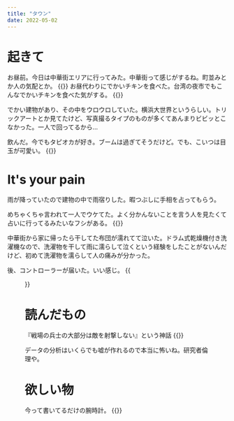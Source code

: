 ```yaml
---
title: "タウン"
date: 2022-05-02
---
```



# 起きて
お昼前。今日は中華街エリアに行ってみた。中華街って感じがするね。町並みとか人の気配とか。
{{<tweet user="dango_bot" id="1521109092252909575">}}
お昼代わりにでかいチキンを食べた。台湾の夜市でもこんなでかいチキンを食べた気がする。
{{<tweet user="dango_bot" id="1521109485447974914">}}

でかい建物があり、その中をウロウロしていた。横浜大世界というらしい。トリックアートとか見てたけど、写真撮るタイプのものが多くてあんまりビビッとこなかった。一人で回ってるから...

飲んだ。今でもタピオカが好き。ブームは過ぎてそうだけど。でも、こいつは目玉が可愛い。
{{<tweet user="dango_bot" id="1521128053489156096">}}

# It's your pain
雨が降っていたので建物の中で雨宿りした。暇つぶしに手相を占ってもらう。

めちゃくちゃ言われて一人でウケてた。よく分かんないことを言う人を見たくて占いに行ってるみたいなフシがある。
{{<tweet user="dango_bot" id="1521503661041414146">}}

中華街から家に帰ったら干してた布団が濡れてて泣いた。ドラム式乾燥機付き洗濯機なので、洗濯物を干して雨に濡らして泣くという経験をしたことがないんだけど、初めて洗濯物を濡らして人の痛みが分かった。

後、コントローラーが届いた。いい感じ。
{{<figure src="/media/2022-05-02-controller.jpeg" alt="controller">}}

# 読んだもの
『戦場の兵士の大部分は敵を射撃しない』という神話
{{<tweet user="dango_bot" id="1521039690169733120">}}

データの分析はいくらでも嘘が作れるので本当に怖いね。研究者倫理や。

# 欲しい物
今って書いてるだけの腕時計。
{{<tweet user="dango_bot" id="1520828116259962881">}}